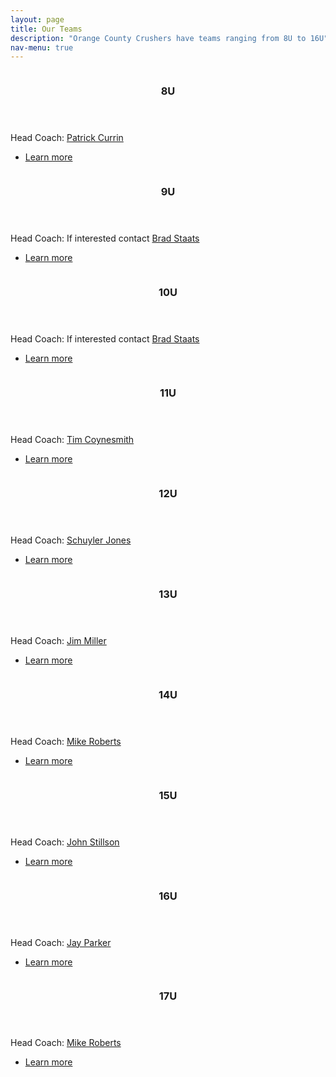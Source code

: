 ```yaml
---
layout: page
title: Our Teams
description: "Orange County Crushers have teams ranging from 8U to 16U"
nav-menu: true
---
```


<!-- Main -->
<div id="main">

<!-- Two -->
<section id="two" class="spotlights">
	<section>
		<a href="8u.html" class="image">
			<img src="assets/images/8u.jpg" alt="" data-position="center center" />
		</a>
		<div class="content">
			<div class="inner">
				<header class="major">
					<h3>8U</h3>
				</header>
				<p>Head Coach: <a href="mailto:phcurrin5@yahoo.com">Patrick Currin</a></p>
				<ul class="actions">
					<li><a href="8u.html" class="button">Learn more</a></li>
				</ul>
			</div>
		</div>
	</section>
	<section>
		<a href="9u.html" class="image">
			<img src="assets/images/9u.jpg" alt="" data-position="top center" />
		</a>
		<div class="content">
			<div class="inner">
				<header class="major">
					<h3>9U</h3>
				</header>
                                <p>Head Coach: If interested contact <a href="mailto:bstaats@gmail.com">Brad Staats</a></p>
				<ul class="actions">
					<li><a href="9u.html" class="button">Learn more</a></li>
				</ul>
			</div>
		</div>
	</section>
	<section>
		<a href="10u.html" class="image">
			<img src="assets/images/10u.jpg" alt="" data-position="25% 25%" />
		</a>
		<div class="content">
			<div class="inner">
				<header class="major">
					<h3>10U</h3>
				</header>
                                <p>Head Coach: If interested contact <a href="mailto:bstaats@gmail.com">Brad Staats</a></p>
				<ul class="actions">
					<li><a href="10u.html" class="button">Learn more</a></li>
				</ul>
			</div>
		</div>
	</section>
	<section>
		<a href="11u.html" class="image">
			<img src="assets/images/11u.jpg" alt="" data-position="25% 25%" />
		</a>
		<div class="content">
			<div class="inner">
				<header class="major">
					<h3>11U</h3>
				</header>
				<p>Head Coach: <a href="mailto:coynesmith@gmail.com">Tim Coynesmith</a></p>
				<ul class="actions">
					<li><a href="11u.html" class="button">Learn more</a></li>
				</ul>
			</div>
		</div>
	</section>
	<section>
		<a href="12u.html" class="image">
			<img src="assets/images/12u.jpg" alt="" data-position="25% 25%" />
		</a>
		<div class="content">
			<div class="inner">
				<header class="major">
					<h3>12U</h3>
				</header>
				<p>Head Coach: <a href="mailto:schuyler.jones@duke.edu">Schuyler Jones</a></p>
				<ul class="actions">
					<li><a href="12u.html" class="button">Learn more</a></li>
				</ul>
			</div>
		</div>
	</section>
	<section>
		<a href="13u.html" class="image">
			<img src="assets/images/13u.jpg" alt="" data-position="25% 25%" />
		</a>
		<div class="content">
			<div class="inner">
				<header class="major">
					<h3>13U</h3>
				</header>
				<p>Head Coach: <a href="mailto:jmiller@woodwardadvisors.com">Jim Miller</a></p>
				<ul class="actions">
					<li><a href="13u.html" class="button">Learn more</a></li>
				</ul>
			</div>
		</div>
	</section>
	<section>
		<a href="14u.html" class="image">
			<img src="assets/images/14u.jpg" alt="" data-position="25% 25%" />
		</a>
		<div class="content">
			<div class="inner">
				<header class="major">
					<h3>14U</h3>
				</header>
				<p>Head Coach: <a href="mailto:mpr1020@yahoo.com">Mike Roberts</a></p>
				<ul class="actions">
					<li><a href="14u.html" class="button">Learn more</a></li>
				</ul>
			</div>
		</div>
	</section>
	<section>
		<a href="15u.html" class="image">
			<img src="assets/images/15u1.jpg" alt="" data-position="25% 25%" />
		</a>
		<div class="content">
			<div class="inner">
				<header class="major">
					<h3>15U</h3>
				</header>
				<p>Head Coach: <a href="mailto:jstillson10@gmail.com">John Stillson</a></p>
				<ul class="actions">
					<li><a href="15u.html" class="button">Learn more</a></li>
				</ul>
			</div>
		</div>
	</section>
	<section>
		<a href="16u.html" class="image">
			<img src="assets/images/16u.jpg" alt="" data-position="25% 25%" />
		</a>
		<div class="content">
			<div class="inner">
				<header class="major">
					<h3>16U</h3>
				</header>
				<p>Head Coach: <a href="mailto:jamesmparker93@gmail.com">Jay Parker</a></p>
				<ul class="actions">
					<li><a href="16u.html" class="button">Learn more</a></li>
				</ul>
			</div>
		</div>
	</section>
	<section>
		<a href="17u.html" class="image">
			<img src="assets/images/17u.jpg" alt="" data-position="25% 25%" />
		</a>
		<div class="content">
			<div class="inner">
				<header class="major">
					<h3>17U</h3>
				</header>
				<p>Head Coach: <a href="mailto:mpr1020@yahoo.com">Mike Roberts</a></p>
				<ul class="actions">
					<li><a href="17u.html" class="button">Learn more</a></li>
				</ul>
			</div>
		</div>
	</section>
</section>
</div>
